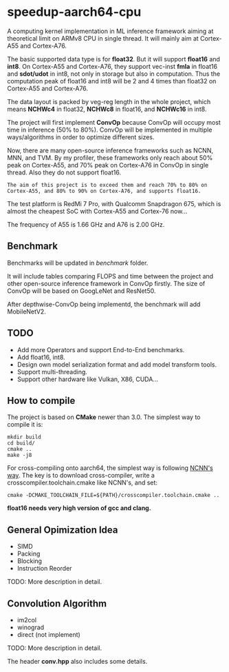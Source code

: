 # speedup-aarch64-cpu
A computing kernel implementation in ML inference framework aiming at theoretical limit on ARMv8 CPU in single thread. It will mainly aim at Cortex-A55 and Cortex-A76.

The basic supported data type is for <b>float32</b>. But it will support <b>float16</b> and <b>int8</b>. On Cortex-A55 and Cortex-A76, they support vec-inst <b>fmla</b> in float16 and <b>sdot/udot</b> in int8, not only in storage but also in computation. Thus the computation peak of float16 and int8 will be 2 and 4 times than float32 on Cortex-A55 and Cortex-A76.

The data layout is packed by veg-reg length in the whole project, which means <b>NCHWc4</b> in float32, <b>NCHWc8</b> in float16, and <b>NCHWc16</b> in int8.

The project will first implement <b>ConvOp</b> because ConvOp will occupy most time in inference (50% to 80%). ConvOp will be implemented in multiple ways/algorithms in order to optimize different sizes.

Now, there are many open-source inference frameworks such as NCNN, MNN, and TVM. By my profiler, these frameworks only reach about 50% peak on Cortex-A55, and 70% peak on Cortex-A76 in ConvOp in single thread. Also they do not support float16.

`The aim of this project is to exceed them and reach 70% to 80% on Cortex-A55, and 80% to 90% on Cortex-A76, and supports float16.`

The test platform is RedMi 7 Pro, with Qualcomm Snapdragon 675, which is almost the cheapest SoC with Cortex-A55 and Cortex-76 now...

The frequency of A55 is 1.66 GHz and A76 is 2.00 GHz.

## Benchmark
Benchmarks will be updated in *benchmark* folder.

It will include tables comparing FLOPS and time between the project and other open-source inference framework in ConvOp firstly. The size of ConvOp will be based on GoogLeNet and ResNet50.

After depthwise-ConvOp being implementd, the benchmark will add MobileNetV2.

## TODO

* Add more Operators and support End-to-End benchmarks.
* Add float16, int8.
* Design own model serialization format and add model transform tools.
* Support multi-threading.
* Support other hardware like Vulkan, X86, CUDA...


## How to compile

The project is based on <b>CMake</b> newer than 3.0. The simplest way to compile it is:

```
mkdir build
cd build/
cmake ..
make -j8
```

For cross-compiling onto aarch64, the simplest way is following [NCNN's way](https://github.com/Tencent/ncnn/wiki/how-to-build#build-for-arm-cortex-a-family-with-cross-compiling). The key is to download cross-compiler, write a crosscompiler.toolchain.cmake like NCNN's, and set:

`cmake -DCMAKE_TOOLCHAIN_FILE=${PATH}/crosscompiler.toolchain.cmake ..`


**float16 needs very high version of gcc and clang.**

## General Opimization Idea

* SIMD
* Packing
* Blocking
* Instruction Reorder

TODO: More description in detail.

## Convolution Algorithm

* im2col
* winograd
* direct (not implement)

TODO: More description in detail.

The header <b>conv.hpp</b> also includes some details.

<!--
## Trick

On Cortex-A55, q-form <b>fmla</b> and <b>ldr</b> cannot be dual issue, so instruction reorder cannot fully hide <b>ldr</b> with <b>fmla</b>.  
However, I find a trick to split q-form <b>ldr</b> into 3 instructions and all of them can be hidden by <b>fmla</b>.  
So we need a computing kernel with computing / load ratio > 3.

The kernel in this project is 

sgemm_4x16: 4\*K matrix multiples K\*16 matrix.  
Computing / load ratio is: (4(4\*1 weight)\*4(1 in)) / (1(4\*1 in) + 4(4\*1 weight)) = 16/5 > 3.

Or 

sgemm_8x8: 8\*K matrix multiples K\*8 matrix.  
Computing / load ratio is: (2(4\*1 weight)\*8(1 in)) / (2(4\*1 in) + 2(4\*1 weight)) = 4 > 3
-->